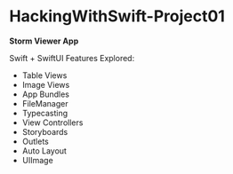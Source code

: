 # HackingWithSwift-Project01
<b>Storm Viewer App</b>

<p>Swift + SwiftUI Features Explored:<p>
<ul>
  <li>Table Views</li>
  <li>Image Views</li>
  <li>App Bundles</li>
  <li>FileManager</li>
  <li>Typecasting</li>
  <li>View Controllers</li>
  <li>Storyboards</li>
  <li>Outlets</li>
  <li>Auto Layout</li>
  <li>UIImage</li>
  </li>
</ul>
